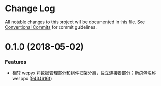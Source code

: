 # Change Log

All notable changes to this project will be documented in this file.
See [Conventional Commits](https://conventionalcommits.org) for commit guidelines.

<a name="0.1.0"></a>
# 0.1.0 (2018-05-02)


### Features

* 相较 [wepyx](https://github.com/tolerance-go/weappx/tree/wepyx) 将数据管理部分和组件框架分离，独立连接器部分；新的包名称 weappx ([9434616f](https://github.com/tolerance-go/wepyx/commit/9434616f))

